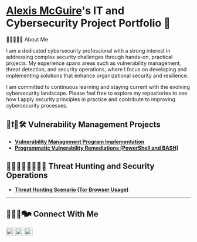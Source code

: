 # <a href="https://www.linkedin.com/in/alexismcguire1/">Alexis McGuire</a>'s IT and Cybersecurity Project Portfolio 🔐

💼😊👩🏻‍💻 About Me

I am a dedicated cybersecurity professional with a strong interest in addressing complex security challenges through hands-on, practical projects. My experience spans areas such as vulnerability management, threat detection, and security operations, where I focus on developing and implementing solutions that enhance organizational security and resilience.

I am committed to continuous learning and staying current with the evolving cybersecurity landscape.
Please feel free to explore my repositories to see how I apply security principles in practice and contribute to improving cybersecurity processes.

## 📢❗🚩🛠️ Vulnerability Management Projects

- **[Vulnerability Management Program Implementation](https://github.com/Chibiaiko/Vulnerability-Management-Program-)**
- **[Programmatic Vulnerability Remediations (PowerShell and BASH)](https://github.com/joshcybertest/programmatic-vulnerability-remediations)**

## 🕵🏻👩🏽‍💻🚨✍🏻 Threat Hunting and Security Operations

- **[Threat Hunting Scenario (Tor Browser Usage)](https://github.com/Chibiaiko/threat-hunting-scenario-tor-)**

<hr/>

## 🤳🤝🏻🗫 Connect With Me

[<img align="left" alt="__________ | Twitter" width="22px" src="https://cdn.jsdelivr.net/npm/simple-icons@v3/icons/twitter.svg" />][twitter]
[<img align="left" alt="___________ | LinkedIn" width="22px" src="https://cdn.jsdelivr.net/npm/simple-icons@v3/icons/linkedin.svg" />][linkedin]
[<img align="left" alt="___________ | Instagram" width="22px" src="https://cdn.jsdelivr.net/npm/simple-icons@v3/icons/instagram.svg" />][instagram]

[twitter]: https://twitter.com/@chibiaiko1987
[instagram]: https://www.instagram.com/chibiaiko1987
[linkedin]: https://linkedin.com/in/alexismcguire1
<!--
<img width="35" alt="image" src="https://github.com/user-attachments/assets/2f41c7cd-5ea8-4475-b451-a37161b6c3fb"> 
<img width="35" alt="image" src="https://github.com/user-attachments/assets/77649969-9910-4994-8b96-74a116cfb2a8">
-->
